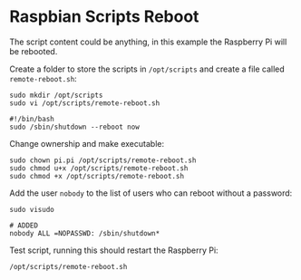 # Raspbian Scripts Reboot

The script content could be anything, in this example the Raspberry Pi will be rebooted.

Create a folder to store the scripts in `/opt/scripts` and create a file called `remote-reboot.sh`:

```
sudo mkdir /opt/scripts
sudo vi /opt/scripts/remote-reboot.sh
```

```
#!/bin/bash
sudo /sbin/shutdown --reboot now
```

Change ownership and make executable:

```
sudo chown pi.pi /opt/scripts/remote-reboot.sh
sudo chmod u+x /opt/scripts/remote-reboot.sh
sudo chmod +x /opt/scripts/remote-reboot.sh
```

Add the user `nobody` to the list of users who can reboot without a password:

```
sudo visudo
```

```
# ADDED
nobody ALL =NOPASSWD: /sbin/shutdown*
```

Test script, running this should restart the Raspberry Pi:

```
/opt/scripts/remote-reboot.sh
```

